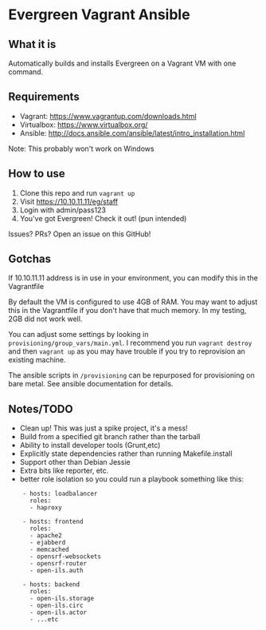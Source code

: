 # Evergreen Vagrant Ansible

## What it is

Automatically builds and installs Evergreen on a Vagrant VM with one command.

## Requirements

- Vagrant: https://www.vagrantup.com/downloads.html
- Virtualbox: https://www.virtualbox.org/
- Ansible: http://docs.ansible.com/ansible/latest/intro_installation.html

Note: This probably won't work on Windows

## How to use

1. Clone this repo and run `vagrant up`
2. Visit https://10.10.11.11/eg/staff
3. Login with admin/pass123
4. You've got Evergreen!  Check it out! (pun intended)

Issues? PRs?  Open an issue on this GitHub!

## Gotchas

If 10.10.11.11 address is in use in your environment, you can modify this in the Vagrantfile

By default the VM is configured to use 4GB of RAM.  You may want to adjust this in the Vagrantfile if you don't have that much memory.  In my testing, 2GB did not work well.

You can adjust some settings by looking in `provisioning/group_vars/main.yml`.  I recommend you run `vagrant destroy` and then `vagrant up` as you may have trouble if you try to reprovision an existing machine.

The ansible scripts in `/provisioning` can be repurposed for provisioning on bare metal.  See ansible documentation for details.

## Notes/TODO
- Clean up!  This was just a spike project, it's a mess!
- Build from a specified git branch rather than the tarball
- Ability to install developer tools (Grunt,etc)
- Explicitly state dependencies rather than running Makefile.install
- Support other than Debian Jessie
- Extra bits like reporter, etc.
- better role isolation so you could run a playbook something like this:
```
    - hosts: loadbalancer
      roles:
      - haproxy

    - hosts: frontend
      roles:
      - apache2
      - ejabberd
      - memcached
      - opensrf-websockets
      - opensrf-router
      - open-ils.auth
    
    - hosts: backend
      roles: 
      - open-ils.storage
      - open-ils.circ
      - open-ils.actor
      - ...etc
```

